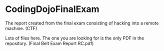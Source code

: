 # CodingDojoFinalExam
The report created from the final exam consisting of hacking into a remote machine. (CTF)

Lots of files here. The one you are looking for is the only PDF in the repository. 
(Final Belt Exam Report RC.pdf)
